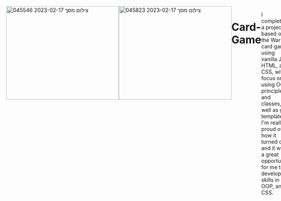 <div style="display: flex;">
<img width="300" height="250" alt="צילום מסך 2023-02-17 045546" src="https://user-images.githubusercontent.com/93730629/219538292-3047bffd-bf13-4d7d-b922-e0c3a479da8b.png">
<img width="300" height="250" alt="צילום מסך 2023-02-17 045823" src="https://user-images.githubusercontent.com/93730629/219538576-5f43cd28-1604-41d5-9e0f-b2ed7c428c9b.png">

# Card-Game
I completed a project based on the War card game using vanilla JS, HTML, and CSS, with a focus on using OOP principles and classes, as well as grid templates. I'm really proud of how it turned out, and it was a great opportunity for me to develop my skills in JS, OOP, and CSS.

First, I used HTML and CSS with a grid template to create the basic structure and design of the game, including the card deck and game board. The grid template made it easy for me to position and align the different elements on the page, giving the game a clean and organized look.

Then, I used vanilla JS to implement the game logic, creating classes for the card deck, player hands, and game flow. Using OOP principles and classes really helped me organize my code and make it more maintainable and scalable.

As the game progresses, players take turns drawing cards from the deck and comparing them to see who has the higher value. The game keeps track of the score, and the player with the most points at the end of the game wins.

Overall, I had a lot of fun working on this project, and I feel like I learned a lot about vanilla JS, OOP, and CSS. It was a great way for me to challenge myself and grow as a developer, and I'm excited to continue building on the skills I developed through this project.
